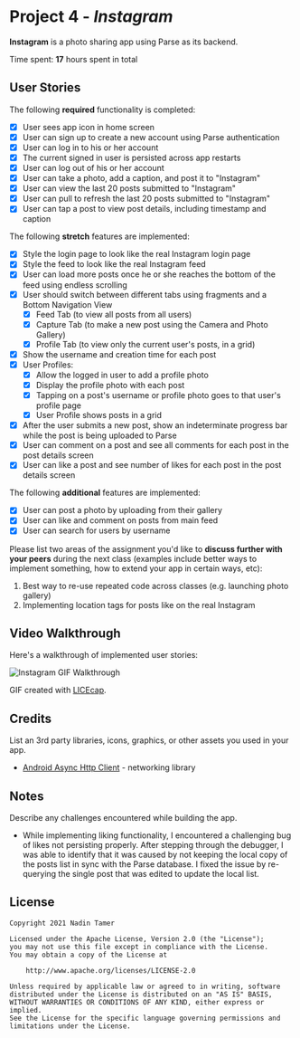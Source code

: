 # Project 4 - *Instagram*

**Instagram** is a photo sharing app using Parse as its backend.

Time spent: **17** hours spent in total

## User Stories

The following **required** functionality is completed:

- [X] User sees app icon in home screen
- [X] User can sign up to create a new account using Parse authentication
- [X] User can log in to his or her account
- [X] The current signed in user is persisted across app restarts
- [X] User can log out of his or her account
- [X] User can take a photo, add a caption, and post it to "Instagram"
- [X] User can view the last 20 posts submitted to "Instagram"
- [X] User can pull to refresh the last 20 posts submitted to "Instagram"
- [X] User can tap a post to view post details, including timestamp and caption

The following **stretch** features are implemented:

- [X] Style the login page to look like the real Instagram login page
- [X] Style the feed to look like the real Instagram feed
- [X] User can load more posts once he or she reaches the bottom of the feed using endless scrolling
- [X] User should switch between different tabs using fragments and a Bottom Navigation View
  - [X] Feed Tab (to view all posts from all users)
  - [X] Capture Tab (to make a new post using the Camera and Photo Gallery)
  - [X] Profile Tab (to view only the current user's posts, in a grid)
- [X] Show the username and creation time for each post
- [X] User Profiles:
  - [X] Allow the logged in user to add a profile photo
  - [X] Display the profile photo with each post
  - [X] Tapping on a post's username or profile photo goes to that user's profile page
  - [X] User Profile shows posts in a grid
- [X] After the user submits a new post, show an indeterminate progress bar while the post is being uploaded to Parse
- [X] User can comment on a post and see all comments for each post in the post details screen
- [X] User can like a post and see number of likes for each post in the post details screen

The following **additional** features are implemented:

- [X] User can post a photo by uploading from their gallery
- [X] User can like and comment on posts from main feed
- [X] User can search for users by username

Please list two areas of the assignment you'd like to **discuss further with your peers** during the next class (examples include better ways to implement something, how to extend your app in certain ways, etc):

1. Best way to re-use repeated code across classes (e.g. launching photo gallery)
2. Implementing location tags for posts like on the real Instagram

## Video Walkthrough

Here's a walkthrough of implemented user stories:

<img src='walkthrough.gif' title='Instagram GIF Walkthrough' width='' alt='Instagram GIF Walkthrough' />

GIF created with [LICEcap](https://www.cockos.com/licecap/).

## Credits

List an 3rd party libraries, icons, graphics, or other assets you used in your app.

- [Android Async Http Client](http://loopj.com/android-async-http/) - networking library


## Notes

Describe any challenges encountered while building the app.

* While implementing liking functionality, I encountered a challenging bug of likes not persisting properly. After stepping through the debugger, I was able to identify that it was caused by not keeping the local copy of the posts list in sync with the Parse database. I fixed the issue by re-querying the single post that was edited to update the local list.

## License

    Copyright 2021 Nadin Tamer

    Licensed under the Apache License, Version 2.0 (the "License");
    you may not use this file except in compliance with the License.
    You may obtain a copy of the License at

        http://www.apache.org/licenses/LICENSE-2.0

    Unless required by applicable law or agreed to in writing, software
    distributed under the License is distributed on an "AS IS" BASIS,
    WITHOUT WARRANTIES OR CONDITIONS OF ANY KIND, either express or implied.
    See the License for the specific language governing permissions and
    limitations under the License.
